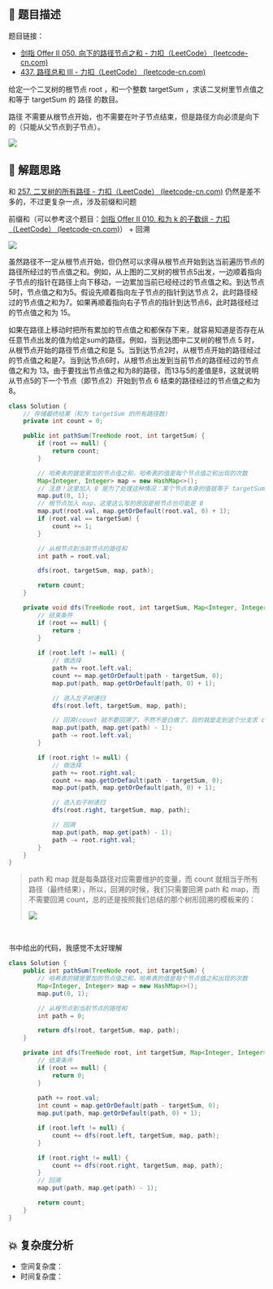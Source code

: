 ## 📃 题目描述

题目链接：

- [剑指 Offer II 050. 向下的路径节点之和 - 力扣（LeetCode） (leetcode-cn.com)](https://leetcode-cn.com/problems/6eUYwP/)
- [437. 路径总和 III - 力扣（LeetCode） (leetcode-cn.com)](https://leetcode-cn.com/problems/path-sum-iii/)

给定一个二叉树的根节点 root ，和一个整数 targetSum ，求该二叉树里节点值之和等于 targetSum 的 路径 的数目。

路径 不需要从根节点开始，也不需要在叶子节点结束，但是路径方向必须是向下的（只能从父节点到子节点）。

![](https://cs-wiki.oss-cn-shanghai.aliyuncs.com/img/20220421190456.png)

## 🔔 解题思路

和 [257. 二叉树的所有路径 - 力扣（LeetCode） (leetcode-cn.com)](https://leetcode-cn.com/problems/binary-tree-paths/) 仍然是差不多的，不过更复杂一点，涉及前缀和问题

前缀和（可以参考这个题目：[剑指 Offer II 010. 和为 k 的子数组 - 力扣（LeetCode） (leetcode-cn.com)](https://leetcode-cn.com/problems/QTMn0o/)） + 回溯

![](https://cs-wiki.oss-cn-shanghai.aliyuncs.com/img/20220422145451.png)

虽然路径不一定从根节点开始，但仍然可以求得从根节点开始到达当前遍历节点的路径所经过的节点值之和。例如，从上图的二叉树的根节点5出发，一边顺着指向子节点的指针在路径上向下移动，一边累加当前已经经过的节点值之和。到达节点5时，节点值之和为5。假设先顺着指向左子节点的指针到达节点 2，此时路径经过的节点值之和为7。如果再顺着指向右子节点的指针到达节点6，此时路径经过的节点值之和为 15。

如果在路径上移动时把所有累加的节点值之和都保存下来，就容易知道是否存在从任意节点出发的值为给定sum的路径。例如，当到达图中二叉树的根节点 5 时，从根节点开始的路径节点值之和是 5。当到达节点2时，从根节点开始的路径经过的节点值之和是7。当到达节点6时，从根节点出发到当前节点的路径经过的节点值之和为 13。由于要找出节点值之和为8的路径，而13与5的差值是8，这就说明从节点5的下一个节点（即节点2）开始到节点 6 结束的路径经过的节点值之和为 8。

```java
class Solution {
    // 存储最终结果（和为 targetSum 的所有路径数）
    private int count = 0;

    public int pathSum(TreeNode root, int targetSum) {
        if (root == null) {
            return count;
        }

        // 哈希表的键是累加的节点值之和，哈希表的值是每个节点值之和出现的次数
        Map<Integer, Integer> map = new HashMap<>();
        // 注意！这里加入 0 是为了处理这种情况：某个节点本身的值就等于 targetSum
        map.put(0, 1);
        // 根节点加入 map，这里这么写的原因是根节点也可能是 0
        map.put(root.val, map.getOrDefault(root.val, 0) + 1);
        if (root.val == targetSum) {
            count += 1;
        }

        // 从根节点到当前节点的路径和
        int path = root.val;

        dfs(root, targetSum, map, path);

        return count;
    }

    private void dfs(TreeNode root, int targetSum, Map<Integer, Integer> map, int path) {
        // 结束条件
        if (root == null) {
            return ;
        }
        
        if (root.left != null) {
            // 做选择
            path += root.left.val;
            count += map.getOrDefault(path - targetSum, 0);
            map.put(path, map.getOrDefault(path, 0) + 1);

            // 进入左子树递归
            dfs(root.left, targetSum, map, path);

            // 回溯(count 就不要回溯了，不然不是白做了，目的就是走到这个分支求 count 的)
            map.put(path, map.get(path) - 1);
            path -= root.left.val;
        }

        if (root.right != null) {
            // 做选择
            path += root.right.val;
            count += map.getOrDefault(path - targetSum, 0);
            map.put(path, map.getOrDefault(path, 0) + 1);

            // 进入右子树递归
            dfs(root.right, targetSum, map, path);

            // 回溯
            map.put(path, map.get(path) - 1);
            path -= root.right.val;
        }
    }
}
```

> path 和 map 就是每条路径对应需要维护的变量，而 count 就相当于所有路径（最终结果），所以，回溯的时候，我们只需要回溯 path 和 map，而不需要回溯 count，总的还是按照我们总结的那个树形回溯的模板来的：
>
> ![](https://cs-wiki.oss-cn-shanghai.aliyuncs.com/img/20220422160647.png)

<br>

书中给出的代码，我感觉不太好理解


```java
class Solution {
    public int pathSum(TreeNode root, int targetSum) {
        // 哈希表的键是累加的节点值之和，哈希表的值是每个节点值之和出现的次数
        Map<Integer, Integer> map = new HashMap<>();
        map.put(0, 1);

        // 从根节点到当前节点的路径和
        int path = 0;

        return dfs(root, targetSum, map, path);
    }

    private int dfs(TreeNode root, int targetSum, Map<Integer, Integer> map, int path) {
        // 结束条件
        if (root == null) {
            return 0;
        }
        
        path += root.val;
        int count = map.getOrDefault(path - targetSum, 0);
        map.put(path, map.getOrDefault(path, 0) + 1);

        if (root.left != null) {
            count += dfs(root.left, targetSum, map, path);
        }

        if (root.right != null) {
            count += dfs(root.right, targetSum, map, path);
        }
        // 回溯
        map.put(path, map.get(path) - 1);

        return count;
    }
}
```



## 💥 复杂度分析

- 空间复杂度：
- 时间复杂度：

